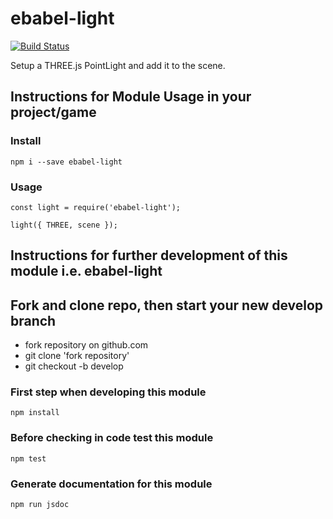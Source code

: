# ebabel-light
[![Build Status](https://travis-ci.org/ebabel-games/ebabel-light.svg?branch=master)](https://travis-ci.org/ebabel-games/ebabel-light)

Setup a THREE.js PointLight and add it to the scene.

## Instructions for Module Usage in your project/game

### Install
```
npm i --save ebabel-light
```

### Usage
```
const light = require('ebabel-light');

light({ THREE, scene });
```

## Instructions for further development of this module i.e. ebabel-light

## Fork and clone repo, then start your new develop branch

* fork repository on github.com
* git clone 'fork repository'
* git checkout -b develop

### First step when developing this module
```
npm install
```

### Before checking in code test this module 
```
npm test
```

### Generate documentation for this module
```
npm run jsdoc
```